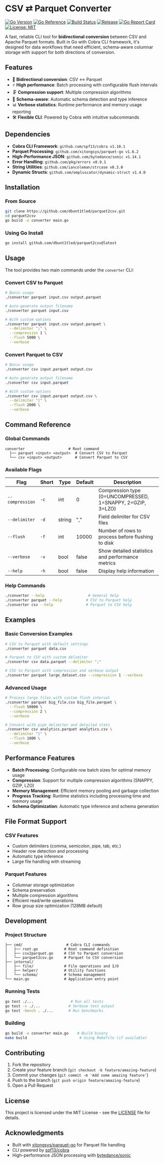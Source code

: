 # CSV ⇄ Parquet Converter

[![Go Version](https://img.shields.io/badge/go-1.25+-blue?logo=go)](https://golang.org/)
[![Go Reference](https://pkg.go.dev/badge/github.com/dbunt1tled/parquet2csv.svg)](https://pkg.go.dev/github.com/dbunt1tled/parquet2csv)
[![Build Status](https://github.com/dbunt1tled/parquet2csv/workflows/Build/badge.svg)](https://github.com/dbunt1tled/parquet2csv/actions)
[![Release](https://img.shields.io/github/v/release/dbunt1tled/parquet2csv)](https://github.com/dbunt1tled/parquet2csv/releases)
[![Go Report Card](https://goreportcard.com/badge/github.com/dbunt1tled/parquet2csv)](https://goreportcard.com/report/github.com/dbunt1tled/parquet2csv)
[![License: MIT](https://img.shields.io/badge/License-MIT-yellow.svg)](https://opensource.org/licenses/MIT)

A fast, reliable CLI tool for **bidirectional conversion** between CSV and Apache Parquet formats. Built in Go with Cobra CLI framework, it's designed for data workflows that need efficient, schema-aware columnar storage with support for both directions of conversion.

## Features

- 🔄 **Bidirectional conversion**: CSV ↔ Parquet
- ⚡ **High performance**: Batch processing with configurable flush intervals
- 🗜️ **Compression support**: Multiple compression algorithms
- 🎯 **Schema-aware**: Automatic schema detection and type inference
- 📊 **Verbose statistics**: Runtime performance and memory usage reporting
- 🛠️ **Flexible CLI**: Powered by Cobra with intuitive subcommands

## Dependencies

- **Cobra CLI Framework**: `github.com/spf13/cobra v1.10.1`
- **Parquet Processing**: `github.com/xitongsys/parquet-go v1.6.2`
- **High-Performance JSON**: `github.com/bytedance/sonic v1.14.1`
- **Error Handling**: `github.com/pkg/errors v0.9.1`
- **String Utilities**: `github.com/iancoleman/strcase v0.3.0`
- **Dynamic Structs**: `github.com/ompluscator/dynamic-struct v1.4.0`

## Installation

### From Source
```bash
git clone https://github.com/dbunt1tled/parquet2csv.git
cd parquet2csv
go build -o converter main.go
```

### Using Go Install
```bash
go install github.com/dbunt1tled/parquet2csv@latest
```

## Usage

The tool provides two main commands under the `converter` CLI:

### Convert CSV to Parquet
```bash
# Basic usage
./converter parquet input.csv output.parquet

# Auto-generate output filename
./converter parquet input.csv

# With custom options
./converter parquet input.csv output.parquet \
  --delimiter ";" \
  --compression 1 \
  --flush 5000 \
  --verbose
```

### Convert Parquet to CSV
```bash
# Basic usage
./converter csv input.parquet output.csv

# Auto-generate output filename
./converter csv input.parquet

# With custom options
./converter csv input.parquet output.csv \
  --delimiter "|" \
  --flush 2000 \
  --verbose
```

## Command Reference

### Global Commands
```
converter                    # Root command
  ├── parquet <input> <output>  # Convert CSV to Parquet
  └── csv <input> <output>      # Convert Parquet to CSV
```

### Available Flags

| Flag | Short | Type | Default | Description |
|------|-------|------|---------|-------------|
| `--compression` | `-c` | int | 0 | Compression type (0=UNCOMPRESSED, 1=SNAPPY, 2=GZIP, 3=LZO) |
| `--delimiter` | `-d` | string | "," | Field delimiter for CSV files |
| `--flush` | `-f` | int | 10000 | Number of rows to process before flushing to disk |
| `--verbose` | `-v` | bool | false | Show detailed statistics and performance metrics |
| `--help` | `-h` | bool | false | Display help information |

### Help Commands
```bash
./converter --help                    # General help
./converter parquet --help           # CSV to Parquet help
./converter csv --help               # Parquet to CSV help
```

## Examples

### Basic Conversion Examples
```bash
# CSV to Parquet with default settings
./converter parquet data.csv

# Parquet to CSV with custom delimiter
./converter csv data.parquet --delimiter ";"

# CSV to Parquet with compression and verbose output
./converter parquet large_dataset.csv --compression 1 --verbose
```

### Advanced Usage
```bash
# Process large files with custom flush interval
./converter parquet big_file.csv big_file.parquet \
  --flush 50000 \
  --compression 2 \
  --verbose

# Convert with pipe delimiter and detailed stats
./converter csv analytics.parquet analytics.csv \
  --delimiter "|" \
  --flush 1000 \
  --verbose
```

## Performance Features

- **Batch Processing**: Configurable row batch sizes for optimal memory usage
- **Compression**: Support for multiple compression algorithms (SNAPPY, GZIP, LZO)
- **Memory Management**: Efficient memory pooling and garbage collection
- **Progress Tracking**: Runtime statistics including processing time and memory usage
- **Schema Optimization**: Automatic type inference and schema generation

## File Format Support

### CSV Features
- Custom delimiters (comma, semicolon, pipe, tab, etc.)
- Header row detection and processing
- Automatic type inference
- Large file handling with streaming

### Parquet Features
- Columnar storage optimization
- Schema preservation
- Multiple compression algorithms
- Efficient read/write operations
- Row group size optimization (128MB default)

## Development

### Project Structure
```
├── cmd/                    # Cobra CLI commands
│   ├── root.go            # Root command definition
│   ├── csv2parquet.go     # CSV to Parquet conversion
│   └── parquet2csv.go     # Parquet to CSV conversion
├── internal/
│   ├── file/              # File operations and I/O
│   ├── helper/            # Utility functions
│   └── schema/            # Schema management
└── main.go                # Application entry point
```

### Running Tests
```bash
go test ./...                 # Run all tests
go test -v ./...             # Verbose test output
go test -bench . ./...       # Run benchmarks
```

### Building
```bash
go build -o converter main.go    # Build binary
make build                        # Using Makefile (if available)
```

## Contributing

1. Fork the repository
2. Create your feature branch (`git checkout -b feature/amazing-feature`)
3. Commit your changes (`git commit -m 'Add some amazing feature'`)
4. Push to the branch (`git push origin feature/amazing-feature`)
5. Open a Pull Request

## License

This project is licensed under the MIT License - see the [LICENSE](LICENSE) file for details.

## Acknowledgments

- Built with [xitongsys/parquet-go](https://github.com/xitongsys/parquet-go) for Parquet file handling
- CLI powered by [spf13/cobra](https://github.com/spf13/cobra)
- High-performance JSON processing with [bytedance/sonic](https://github.com/bytedance/sonic)